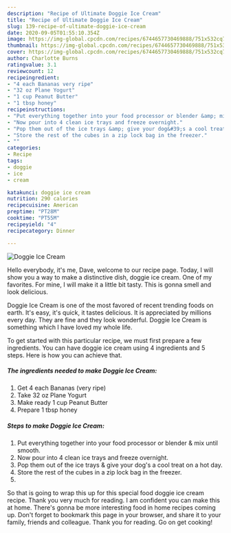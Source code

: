 ```yaml
---
description: "Recipe of Ultimate Doggie Ice Cream"
title: "Recipe of Ultimate Doggie Ice Cream"
slug: 139-recipe-of-ultimate-doggie-ice-cream
date: 2020-09-05T01:55:10.354Z
image: https://img-global.cpcdn.com/recipes/6744657730469888/751x532cq70/doggie-ice-cream-recipe-main-photo.jpg
thumbnail: https://img-global.cpcdn.com/recipes/6744657730469888/751x532cq70/doggie-ice-cream-recipe-main-photo.jpg
cover: https://img-global.cpcdn.com/recipes/6744657730469888/751x532cq70/doggie-ice-cream-recipe-main-photo.jpg
author: Charlotte Burns
ratingvalue: 3.1
reviewcount: 12
recipeingredient:
- "4 each Bananas very ripe"
- "32 oz Plane Yogurt"
- "1 cup Peanut Butter"
- "1 tbsp honey"
recipeinstructions:
- "Put everything together into your food processor or blender &amp; mix until smooth."
- "Now pour into 4 clean ice trays and freeze overnight."
- "Pop them out of the ice trays &amp; give your dog&#39;s a cool treat on a hot day."
- "Store the rest of the cubes in a zip lock bag in the freezer."
- ""
categories:
- Recipe
tags:
- doggie
- ice
- cream

katakunci: doggie ice cream 
nutrition: 290 calories
recipecuisine: American
preptime: "PT28M"
cooktime: "PT55M"
recipeyield: "4"
recipecategory: Dinner

---
```



![Doggie Ice Cream](https://img-global.cpcdn.com/recipes/6744657730469888/751x532cq70/doggie-ice-cream-recipe-main-photo.jpg)

Hello everybody, it's me, Dave, welcome to our recipe page. Today, I will show you a way to make a distinctive dish, doggie ice cream. One of my favorites. For mine, I will make it a little bit tasty. This is gonna smell and look delicious.



Doggie Ice Cream is one of the most favored of recent trending foods on earth. It's easy, it's quick, it tastes delicious. It is appreciated by millions every day. They are fine and they look wonderful. Doggie Ice Cream is something which I have loved my whole life.


To get started with this particular recipe, we must first prepare a few ingredients. You can have doggie ice cream using 4 ingredients and 5 steps. Here is how you can achieve that.

##### The ingredients needed to make Doggie Ice Cream:

1. Get 4 each Bananas (very ripe)
1. Take 32 oz Plane Yogurt
1. Make ready 1 cup Peanut Butter
1. Prepare 1 tbsp honey




##### Steps to make Doggie Ice Cream:

1. Put everything together into your food processor or blender &amp; mix until smooth.
1. Now pour into 4 clean ice trays and freeze overnight.
1. Pop them out of the ice trays &amp; give your dog&#39;s a cool treat on a hot day.
1. Store the rest of the cubes in a zip lock bag in the freezer.
1. 




So that is going to wrap this up for this special food doggie ice cream recipe. Thank you very much for reading. I am confident you can make this at home. There's gonna be more interesting food in home recipes coming up. Don't forget to bookmark this page in your browser, and share it to your family, friends and colleague. Thank you for reading. Go on get cooking!
